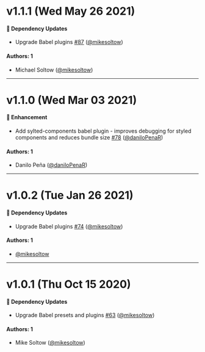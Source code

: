 # v1.1.1 (Wed May 26 2021)

#### 🔩 Dependency Updates

- Upgrade Babel plugins [#87](https://github.com/repaygithub/ui-tools/pull/87) ([@mikesoltow](https://github.com/mikesoltow))

#### Authors: 1

- Michael Soltow ([@mikesoltow](https://github.com/mikesoltow))

---

# v1.1.0 (Wed Mar 03 2021)

#### 🚀 Enhancement

- Add sylted-components babel plugin - improves debugging for styled components and reduces bundle size [#78](https://github.com/repaygithub/ui-tools/pull/78) ([@daniloPenaR](https://github.com/daniloPenaR))

#### Authors: 1

- Danilo Peña ([@daniloPenaR](https://github.com/daniloPenaR))

---

# v1.0.2 (Tue Jan 26 2021)

#### 🔩 Dependency Updates

- Upgrade Babel plugins [#74](https://github.com/repaygithub/ui-tools/pull/74) ([@mikesoltow](https://github.com/mikesoltow))

#### Authors: 1

- [@mikesoltow](https://github.com/mikesoltow)

---

# v1.0.1 (Thu Oct 15 2020)

#### 🔩 Dependency Updates

- Upgrade Babel presets and plugins [#63](https://github.com/repaygithub/ui-tools/pull/63)
([@mikesoltow](https://github.com/mikesoltow))

#### Authors: 1

- Mike Soltow ([@mikesoltow](https://github.com/mikesoltow))
